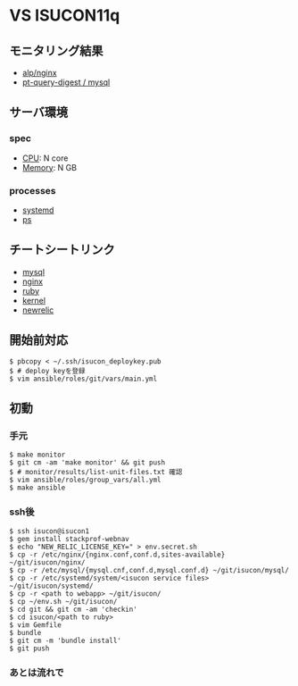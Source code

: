 # VS ISUCON11q

## モニタリング結果
- [alp/nginx](./monitor/results/alp.md)
- [pt-query-digest / mysql](./monitor/results/pt-query-digest.txt)

## サーバ環境
### spec
- [CPU](./monitor/results/lscpu.txt): N core
- [Memory](./monitor/results/free.txt): N GB

### processes
- [systemd](./monitor/results/list-unit-files.txt)
- [ps](./monitor/results/ps-aufx.txt)

## チートシートリンク
- [mysql](./prepare/mysql/README.md)
- [nginx](./prepare/nginx/README.md)
- [ruby](./prepare/ruby/README.md)
- [kernel](./prepare/kernel/README.md)
- [newrelic](./prepare/newrelic/README.md)

## 開始前対応
```
$ pbcopy < ~/.ssh/isucon_deploykey.pub
$ # deploy keyを登録
$ vim ansible/roles/git/vars/main.yml
```

## 初動
### 手元
```
$ make monitor
$ git cm -am 'make monitor' && git push
$ # monitor/results/list-unit-files.txt 確認
$ vim ansible/roles/group_vars/all.yml
$ make ansible
```

### ssh後
```
$ ssh isucon@isucon1
$ gem install stackprof-webnav
$ echo "NEW_RELIC_LICENSE_KEY=" > env.secret.sh
$ cp -r /etc/nginx/{nginx.conf,conf.d,sites-available} ~/git/isucon/nginx/
$ cp -r /etc/mysql/{mysql.cnf,conf.d,mysql.conf.d} ~/git/isucon/mysql/
$ cp -r /etc/systemd/system/<isucon service files> ~/git/isucon/systemd/
$ cp -r <path to webapp> ~/git/isucon/
$ cp ~/env.sh ~/git/isucon/
$ cd git && git cm -am 'checkin'
$ cd isucon/<path to ruby>
$ vim Gemfile
$ bundle
$ git cm -m 'bundle install'
$ git push
```

### あとは流れで
